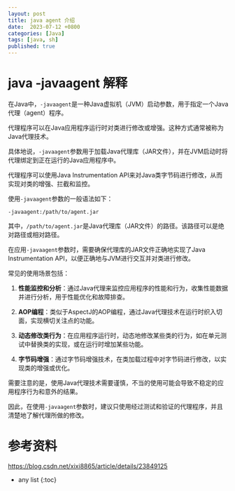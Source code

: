 ```yaml
---
layout: post
title: java agent 介绍
date:  2023-07-12 +0800
categories: [Java]
tags: [java, sh]
published: true
---
```


# java -javaagent 解释

在Java中，`-javaagent`是一种Java虚拟机（JVM）启动参数，用于指定一个Java代理（agent）程序。

代理程序可以在Java应用程序运行时对类进行修改或增强。这种方式通常被称为Java代理技术。

具体地说，`-javaagent`参数用于加载Java代理库（JAR文件），并在JVM启动时将代理绑定到正在运行的Java应用程序中。

代理程序可以使用Java Instrumentation API来对Java类字节码进行修改，从而实现对类的增强、拦截和监控。

使用`-javaagent`参数的一般语法如下：

```
-javaagent:/path/to/agent.jar
```

其中，`/path/to/agent.jar`是Java代理库（JAR文件）的路径。该路径可以是绝对路径或相对路径。

在应用`-javaagent`参数时，需要确保代理库的JAR文件正确地实现了Java Instrumentation API，以便正确地与JVM进行交互并对类进行修改。

常见的使用场景包括：

1. **性能监控和分析**：通过Java代理来监控应用程序的性能和行为，收集性能数据并进行分析，用于性能优化和故障排查。

2. **AOP编程**：类似于AspectJ的AOP编程，通过Java代理技术在运行时织入切面，实现横切关注点的功能。

3. **动态修改类行为**：在应用程序运行时，动态地修改某些类的行为，如在单元测试中替换类的实现，或在运行时增加某些功能。

4. **字节码增强**：通过字节码增强技术，在类加载过程中对字节码进行修改，以实现类的增强或优化。

需要注意的是，使用Java代理技术需要谨慎，不当的使用可能会导致不稳定的应用程序行为和意外的结果。

因此，在使用`-javaagent`参数时，建议只使用经过测试和验证的代理程序，并且清楚地了解代理所做的修改。


# 参考资料

https://blog.csdn.net/xixi8865/article/details/23849125

* any list
{:toc}